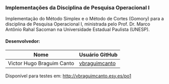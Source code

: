 ### Implementações da Disciplina de Pesquisa Operacional I

Implementação do Método Simplex e o Método de Cortes (Gomory) para a disciplina de Pesquisa Operacional I, ministrada pelo Prof. Dr. Marco Antônio Rahal Sacoman na Universidade Estadual Paulista (UNESP).

#### Desenvolvedor: 
| Nome | Usuário GitHub |
| ---- | -------------- |
| Victor Hugo Braguim Canto |[vbraguimcanto](https://github.com/vbraguimcanto)|


Disponível para testes em: http://vbraguimcanto.esy.es/po1
